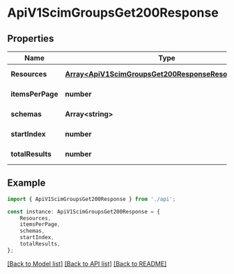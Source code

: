 # ApiV1ScimGroupsGet200Response


## Properties

Name | Type | Description | Notes
------------ | ------------- | ------------- | -------------
**Resources** | [**Array&lt;ApiV1ScimGroupsGet200ResponseResourcesInner&gt;**](ApiV1ScimGroupsGet200ResponseResourcesInner.md) |  | [default to undefined]
**itemsPerPage** | **number** |  | [default to undefined]
**schemas** | **Array&lt;string&gt;** |  | [default to undefined]
**startIndex** | **number** |  | [default to undefined]
**totalResults** | **number** |  | [default to undefined]

## Example

```typescript
import { ApiV1ScimGroupsGet200Response } from './api';

const instance: ApiV1ScimGroupsGet200Response = {
    Resources,
    itemsPerPage,
    schemas,
    startIndex,
    totalResults,
};
```

[[Back to Model list]](../README.md#documentation-for-models) [[Back to API list]](../README.md#documentation-for-api-endpoints) [[Back to README]](../README.md)
